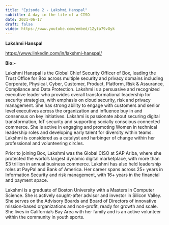 ```yaml
---
title: "Episode 2 - Lakshmi Hanspal"
subtitle: A day in the life of a CISO 
date: 2021-06-17
draft: false
video: https://www.youtube.com/embed/1Zyta79vOyk
---
```


**Lakshmi Hanspal**

https://www.linkedin.com/in/lakshmi-hanspal/

**Bio:-**

Lakshmi Hanspal is the Global Chief Security Officer of Box, leading the Trust Office for Box across multiple security and privacy domains including Corporate, Physical, Cyber, Customer, Product, Platform, Risk & Assurance, Compliance and Data Protection. Lakshmi is a persuasive and recognized executive leader who provides overall transformational leadership for security strategies, with emphasis on cloud security, risk and privacy management. She has strong ability to engage with customers and senior level executives across the organization and influence buy in and consensus on key initiatives. Lakshmi is passionate about securing digital transformation, IoT security and supporting socially conscious connected commerce. She is active in engaging and promoting Women in technical leadership roles and developing early talent for diversity within teams. Lakshmi is considered as a catalyst and harbinger of change within her professional and volunteering circles.

Prior to joining Box, Lakshmi was the Global CISO at SAP Ariba, where she protected the world’s largest dynamic digital marketplace, with more than $3 trillion in annual business commerce. Lakshmi has also held leadership roles at PayPal and Bank of America. Her career spans across 25+ years in Information Security and risk management, with 16+ years in the financial and payment space.

Lakshmi is a graduate of Boston University with a Masters in Computer Science. She is actively sought-after advisor and investor in Silicon Valley. She serves on the Advisory Boards and Board of Directors of innovative mission-based organizations and non-profit, ready for growth and scale. She lives in California’s Bay Area with her family and is an active volunteer within the community in youth sports.

